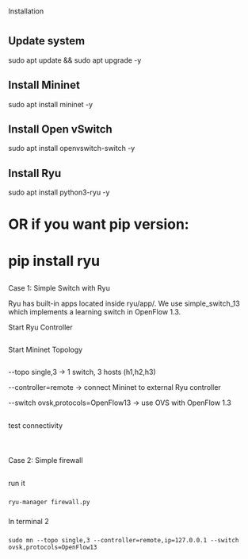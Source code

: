 #
Installation
#
## Update system
sudo apt update && sudo apt upgrade -y

## Install Mininet
sudo apt install mininet -y

## Install Open vSwitch
sudo apt install openvswitch-switch -y

## Install Ryu
sudo apt install python3-ryu -y
# OR if you want pip version:
# pip install ryu

##

Case 1: Simple Switch with Ryu

Ryu has built-in apps located inside ryu/app/.
We use simple_switch_13 which implements a learning switch in OpenFlow 1.3.

Start Ryu Controller
```ryu-manager ryu.app.simple_switch_13
```
Start Mininet Topology
```sudo mn --topo single,3 --controller=remote,ip=127.0.0.1 --switch ovsk,protocols=OpenFlow13
```

--topo single,3 → 1 switch, 3 hosts (h1,h2,h3)

--controller=remote → connect Mininet to external Ryu controller

--switch ovsk,protocols=OpenFlow13 → use OVS with OpenFlow 1.3

##

### 
test connectivity
###
```mininet> pingall
```

##
Case 2: Simple firewall
##

### 
run it
###
```
ryu-manager firewall.py
```
###
In terminal 2
###
```
sudo mn --topo single,3 --controller=remote,ip=127.0.0.1 --switch ovsk,protocols=OpenFlow13
```
